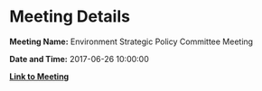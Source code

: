# Meeting Details

**Meeting Name:** Environment Strategic Policy Committee Meeting

**Date and Time:** 2017-06-26 10:00:00

**[Link to Meeting](https://www.limerick.ie/council/whats-on/environment-strategic-policy-committee-meeting-4)**
